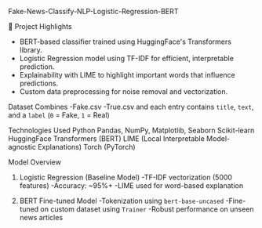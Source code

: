  Fake-News-Classify-NLP-Logistic-Regression-BERT

📌 Project Highlights

 - BERT-based classifier trained using HuggingFace's Transformers library.
 - Logistic Regression model using TF-IDF for efficient, interpretable prediction.
 - Explainability with LIME to highlight important words that influence predictions.
 - Custom data preprocessing for noise removal and vectorization.

Dataset Combines
 -Fake.csv
 -True.csv
  and each entry contains `title`, `text`, and a `label` (`0` = Fake, `1` = Real)

Technologies Used
  Python
  Pandas, NumPy, Matplotlib, Seaborn
  Scikit-learn
  HuggingFace Transformers (BERT)
  LIME (Local Interpretable Model-agnostic Explanations)
  Torch (PyTorch)

Model Overview

 1. Logistic Regression (Baseline Model)
 -TF-IDF vectorization (5000 features)
 -Accuracy: ~95%+
 -LIME used for word-based explanation

 2. BERT Fine-tuned Model
 -Tokenization using `bert-base-uncased`
 -Fine-tuned on custom dataset using `Trainer`
 -Robust performance on unseen news articles
